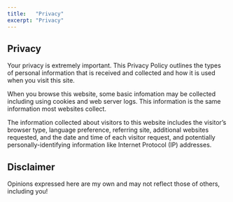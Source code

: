 ```yaml
---
title:   "Privacy"
excerpt: "Privacy"
---
```


## Privacy
Your privacy is extremely important. This Privacy Policy outlines the types of personal information that is received and collected and how it is used when you visit this site.

When you browse this website, some basic infomation may be collected including using cookies and web server logs.  This information is the same information most websites collect.

The information collected about visitors to this website includes the visitor’s browser type, language preference, referring site, additional websites requested, and the date and time of each visitor request, and potentially personally-identifying information like Internet Protocol (IP) addresses.

## Disclaimer
Opinions expressed here are my own and may not reflect those of others, including you! 